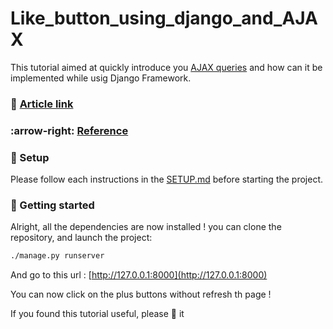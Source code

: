 # Like_button_using_django_and_AJAX

This tutorial aimed at quickly introduce you [AJAX queries](https://www.w3schools.com/xml/ajax_intro.asp) and how can it be implemented
while usig Django Framework.

### :link: [Article link](https://medium.com/@nishalk25121999/how-to-make-a-like-button-using-django-ajax-d2db38e6d2f8)


### :arrow-right: [Reference](https://stackoverflow.com/questions/14007453/my-own-like-button-django-ajax-how)

### :wrench: Setup

Please follow each instructions in the [SETUP.md](./SETUP.md) before starting the project.

### :stars: Getting started

Alright, all the dependencies are now installed ! you can clone the repository,
and launch the project:
```sh
./manage.py runserver
```
And go to this url : [http://127.0.0.1:8000](http://127.0.0.1:8000)

You can now click on the plus buttons without refresh th page !

If you found this tutorial useful, please :star2: it
